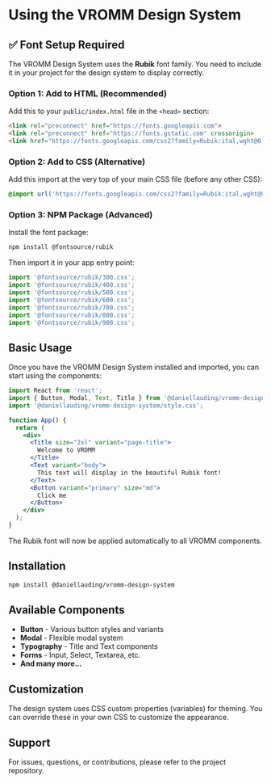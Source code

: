 # Using the VROMM Design System

## ✅ Font Setup Required

The VROMM Design System uses the **Rubik** font family. You need to include it in your project for the design system to display correctly.

### Option 1: Add to HTML (Recommended)

Add this to your `public/index.html` file in the `<head>` section:

```html
<link rel="preconnect" href="https://fonts.googleapis.com">
<link rel="preconnect" href="https://fonts.gstatic.com" crossorigin>
<link href="https://fonts.googleapis.com/css2?family=Rubik:ital,wght@0,300;0,400;0,500;0,600;0,700;0,800;0,900;1,300;1,400;1,500;1,600;1,700;1,800;1,900&display=swap" rel="stylesheet">
```

### Option 2: Add to CSS (Alternative)

Add this import at the very top of your main CSS file (before any other CSS):

```css
@import url('https://fonts.googleapis.com/css2?family=Rubik:ital,wght@0,300;0,400;0,500;0,600;0,700;0,800;0,900;1,300;1,400;1,500;1,600;1,700;1,800;1,900&display=swap');
```

### Option 3: NPM Package (Advanced)

Install the font package:

```bash
npm install @fontsource/rubik
```

Then import it in your app entry point:

```javascript
import '@fontsource/rubik/300.css';
import '@fontsource/rubik/400.css';
import '@fontsource/rubik/500.css';
import '@fontsource/rubik/600.css';
import '@fontsource/rubik/700.css';
import '@fontsource/rubik/800.css';
import '@fontsource/rubik/900.css';
```

## Basic Usage

Once you have the VROMM Design System installed and imported, you can start using the components:

```jsx
import React from 'react';
import { Button, Modal, Text, Title } from '@daniellauding/vromm-design-system';
import '@daniellauding/vromm-design-system/style.css';

function App() {
  return (
    <div>
      <Title size="2xl" variant="page-title">
        Welcome to VROMM
      </Title>
      <Text variant="body">
        This text will display in the beautiful Rubik font!
      </Text>
      <Button variant="primary" size="md">
        Click me
      </Button>
    </div>
  );
}
```

The Rubik font will now be applied automatically to all VROMM components.

## Installation

```bash
npm install @daniellauding/vromm-design-system
```

## Available Components

- **Button** - Various button styles and variants
- **Modal** - Flexible modal system
- **Typography** - Title and Text components
- **Forms** - Input, Select, Textarea, etc.
- **And many more...**

## Customization

The design system uses CSS custom properties (variables) for theming. You can override these in your own CSS to customize the appearance.

## Support

For issues, questions, or contributions, please refer to the project repository. 